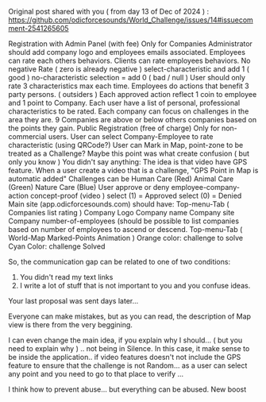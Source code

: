  Original post shared with you ( from day 13 of Dec of 2024 ) : 
https://github.com/odicforcesounds/World_Challenge/issues/14#issuecomment-2541265605

Registration with Admin Panel (with fee)
Only for Companies
Administrator should add company logo and employees emails associated.
Employees can rate each others behaviors.
Clients can rate employees behaviors.
No negative Rate ( zero is already negative )
select-characteristic and add 1 ( good )
no-characteristic selection = add 0 ( bad / null )
User should only rate 3 characteristics max each time.
Employees do actions that benefit 3 party persons. ( outsiders )
Each approved action reflect 1 coin to employee and 1 point to Company.
Each user have a list of personal, professional characteristics to be rated.
Each company can focus on challenges in the area they are.
9 Companies are above or below others companies based on the points they gain.
Public Registration (free of charge)
Only for non-commercial users.
User can select Company-Employee to rate characteristic (using QRCode?)
User can Mark in Map, point-zone to be treated as a Challenge?
Maybe this point was what create confusion ( but only you know )
You didn't say anything: The idea is that video have GPS feature. When a user create a video that is a challenge, "GPS Point in Map is automatic added" 
Challenges can be
Human Care (Red)
Animal Care (Green)
Nature Care (Blue)
User approve or deny employee-company-action concept-proof (video )
select (1) = Approved
select (0) = Denied
Main site (app.odicforcesounds.com) should have:
Top-menu-Tab ( Companies list rating )
Company Logo
Company name
Company site
Company number-of-employees (should be possible to list companies based on number of employees to ascend or descend.
Top-menu-Tab ( World-Map Marked-Points Animation )
Orange color: challenge to solve
Cyan Color: challenge Solved


So, the communication gap can be related to one of two conditions: 
1. You didn't read my text links
2. I write a lot of stuff that is not important to you and you confuse ideas. 
 
Your last proposal was sent days later... 

Everyone can make mistakes, but as you can read, the description of Map view is there from the very beggining. 

I can even change the main idea, if you explain why I should... ( but you need to explain why ) .. not being in Silence. In this case, it make sense to be inside the application.. if  video features             doesn't not include the GPS feature to ensure that the challenge is not Random... as a user can select any point and you need to go to that place to verify ... 

I think how to prevent abuse... but everything can be abused. 
New boost
